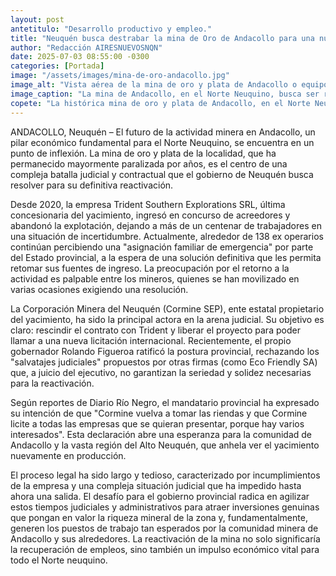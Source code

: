 ```yaml
---
layout: post
antetitulo: "Desarrollo productivo y empleo."
title: "Neuquén busca destrabar la mina de Oro de Andacollo para una nueva licitación."
author: "Redacción AIRESNUEVOSNQN"
date: 2025-07-03 08:55:00 -0300
categories: [Portada]
image: "/assets/images/mina-de-oro-andacollo.jpg"
image_alt: "Vista aérea de la mina de oro y plata de Andacollo o equipos mineros."
image_caption: "La mina de Andacollo, en el Norte Neuquino, busca ser reactivada para generar empleo."
copete: "La histórica mina de oro y plata de Andacollo, en el Norte Neuquino, atraviesa un prolongado proceso judicial tras el abandono de su última concesionaria, Trident Southern Explorations SRL. El gobierno provincial, a través de Cormine, impulsa un nuevo rumbo para reactivar el yacimiento, con el objetivo de destrabar el conflicto y generar empleo genuino en la región."
---
```


ANDACOLLO, Neuquén – El futuro de la actividad minera en Andacollo, un pilar económico fundamental para el Norte Neuquino, se encuentra en un punto de inflexión. La mina de oro y plata de la localidad, que ha permanecido mayormente paralizada por años, es el centro de una compleja batalla judicial y contractual que el gobierno de Neuquén busca resolver para su definitiva reactivación.

Desde 2020, la empresa Trident Southern Explorations SRL, última concesionaria del yacimiento, ingresó en concurso de acreedores y abandonó la explotación, dejando a más de un centenar de trabajadores en una situación de incertidumbre. Actualmente, alrededor de 138 ex operarios continúan percibiendo una "asignación familiar de emergencia" por parte del Estado provincial, a la espera de una solución definitiva que les permita retomar sus fuentes de ingreso. La preocupación por el retorno a la actividad es palpable entre los mineros, quienes se han movilizado en varias ocasiones exigiendo una resolución.

La Corporación Minera del Neuquén (Cormine SEP), ente estatal propietario del yacimiento, ha sido la principal actora en la arena judicial. Su objetivo es claro: rescindir el contrato con Trident y liberar el proyecto para poder llamar a una nueva licitación internacional. Recientemente, el propio gobernador Rolando Figueroa ratificó la postura provincial, rechazando los "salvatajes judiciales" propuestos por otras firmas (como Eco Friendly SA) que, a juicio del ejecutivo, no garantizan la seriedad y solidez necesarias para la reactivación.

Según reportes de Diario Río Negro, el mandatario provincial ha expresado su intención de que "Cormine vuelva a tomar las riendas y que Cormine licite a todas las empresas que se quieran presentar, porque hay varios interesados". Esta declaración abre una esperanza para la comunidad de Andacollo y la vasta región del Alto Neuquén, que anhela ver el yacimiento nuevamente en producción.

El proceso legal ha sido largo y tedioso, caracterizado por incumplimientos de la empresa y una compleja situación judicial que ha impedido hasta ahora una salida. El desafío para el gobierno provincial radica en agilizar estos tiempos judiciales y administrativos para atraer inversiones genuinas que pongan en valor la riqueza mineral de la zona y, fundamentalmente, generen los puestos de trabajo tan esperados por la comunidad minera de Andacollo y sus alrededores. La reactivación de la mina no solo significaría la recuperación de empleos, sino también un impulso económico vital para todo el Norte neuquino.